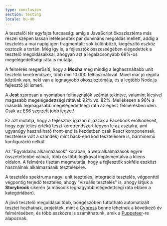```yaml
---
type: conclusion
section: testing
locale: hu-HU
---
```

 A tesztelői tér egyfajta furcsaság: amíg a JavaScript ökoszisztéma más részei szépen lassan letelepedtek pár domináns megoldás mellett, addig a tesztelés a mai napig igen fragmentált: sok különböző, kiegészítő eszköz osztozik a tortán. Még így is, a fejlesztők összességében elégedettek a tesztelő megoldásaikkal, ahogyan azt a legalacsonyabb  68%-os megelégedettségi ráta is mutatja.

A felmérés megerősíti, hogy a **Mocha** még mindig a leghasználtabb unit tesztelő keretrendszer, több min 10.000 felhasználóval. Mivel már jó régóta köztünk van, neki van a legnagyobb ökoszisztémája, és a legtöbb Node.js fejlesztő jól ismeri.

A **Jest** szorosan a nyomában felhasználók számát tekintve, valamint kicsivel magasabb megelégedettségi rátával: 92% vs. 82%. Mellékesen a 96% a második legmagasabb megelégedettségi ráta az egész felmérésben idén. Csak az ES6 szerzett jobb jegyet!

Ez azt mutatja, hogy a fejlesztők igazán díjazzák a Facebook erőlködéseit, hogy egy teljes értékű teszt keretrendszert tegyen le az asztalra, ami ugyanúgy használható front-end (a kezdetben csak React komponensek tesztelése volt a szándék) mint back-end kód tesztelésére is, bárminemű konfiguráció nélkül.

Az "Egyoldalas alkalmazások" korában, a web alkalmazások egyre összetettebbé válnak, több és több logikával implementálva a kliens oldalon. A felmérés tisztán megmutatja, hogy a fejlesztők sokféle eszközt használnak alkalmazásaik tesztelésére.

A tesztelés spektruma nagy: unit tesztelés, integráció tesztelés, végponttól végpontig terjedő tesztelés, ahogy "vizuális tesztelés" is, ahogy látjuk a **Storybrook** sikerén (a második legnagyobb elégedettségi ráta ebben a kategóriában).

A jövő tesztelő megoldásai több, böngészőben futtatható automatizált tesztet hozhatnak, projektek, mint a [Cypress](https://www.cypress.io/) benne lehetnek a következő év felmérésében, és több eszközre is számíthatunk, amik a [Puppeteer](https://pptr.dev/)-re alapoznak.